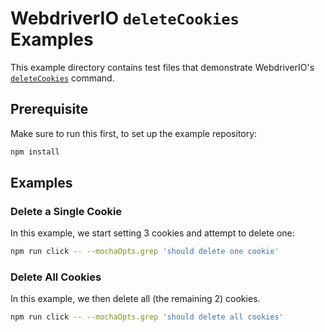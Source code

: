 # WebdriverIO `deleteCookies` Examples

This example directory contains test files that demonstrate WebdriverIO's [`deleteCookies`](https://webdriver.io/docs/api/element/deleteCookies) command.

## Prerequisite

Make sure to run this first, to set up the example repository:

```sh
npm install
```

## Examples

### Delete a Single Cookie
In this example, we start setting 3 cookies and attempt to delete one:

```sh
npm run click -- --mochaOpts.grep 'should delete one cookie'
```

### Delete All Cookies
In this example, we then delete all (the remaining 2) cookies.

```sh
npm run click -- --mochaOpts.grep 'should delete all cookies'
```
